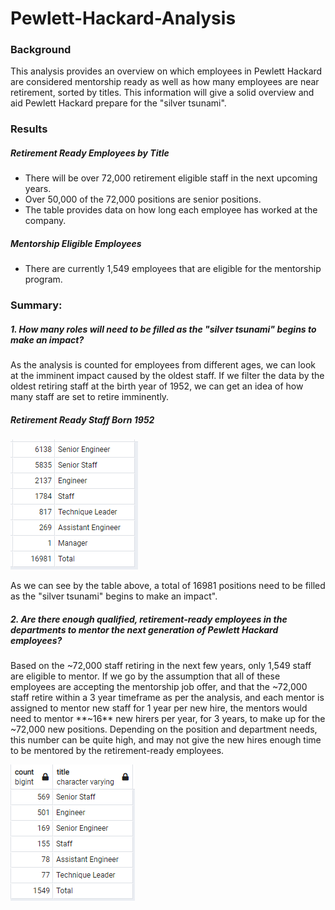 # Pewlett-Hackard-Analysis

### Background
This analysis provides an overview on which employees in Pewlett Hackard are considered mentorship ready as well as how many employees are near retirement, sorted by titles. This information will give a solid overview and aid Pewlett Hackard prepare for the "silver tsunami".

### Results
##### Retirement Ready Employees by Title
- There will be over 72,000 retirement eligible staff in the next upcoming years.
- Over 50,000 of the 72,000 positions are senior positions.
- The table provides data on how long each employee has worked at the company.
##### Mentorship Eligible Employees
- There are currently 1,549 employees that are eligible for the mentorship program.

### Summary:

##### 1. How many roles will need to be filled as the "silver tsunami" begins to make an impact?
As the analysis is counted for employees from different ages, we can look at the imminent impact caused by the oldest staff. If we filter the data by the oldest retiring staff at the birth year of 1952, we can get an idea of how many staff are set to retire imminently.

##### Retirement Ready Staff Born 1952
![Retirement Ready Staff 1952](Data/retirement_staff_1952.png)

As we can see by the table above, a total of 16981 positions need to be filled as the "silver tsunami" begins to make an impact".

##### 2. Are there enough qualified, retirement-ready employees in the departments to mentor the next generation of Pewlett Hackard employees?
Based on the ~72,000 staff retiring in the next few years, only 1,549 staff are eligible to mentor. If we go by the assumption that all of these employees are accepting the mentorship job offer, and that the ~72,000 staff retire within a 3 year timeframe as per the analysis, and each mentor is assigned to mentor new staff for 1 year per new hire, the mentors would need to mentor **~16** new hirers per year, for 3 years, to make up for the ~72,000 new positions. Depending on the position and department needs, this number can be quite high, and may not give the new hires enough time to be mentored by the retirement-ready employees.

![Mentorship Ready Staff](Data/mentorship_ready_by_title.png)
